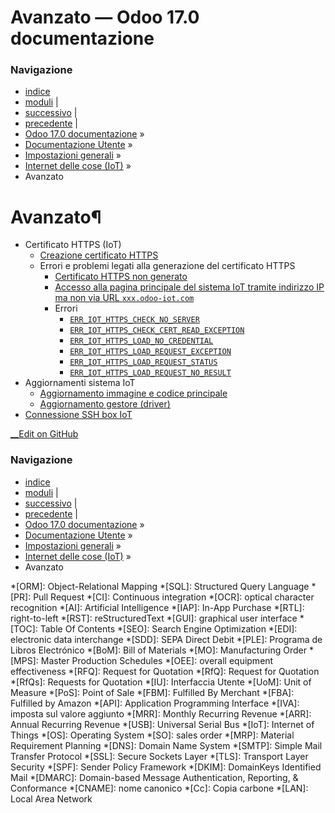 # Avanzato — Odoo 17.0 documentazione

### Navigazione

  * [indice](../../../genindex.html "Indice generale")
  * [moduli](../../../py-modindex.html "Indice del modulo Python") |
  * [successivo](iot_advanced/https_certificate_iot.html "Certificato HTTPS \(IoT\)") |
  * [precedente](connect.html "Conessione sistema IoT a Odoo") |
  * [Odoo 17.0 documentazione](../../../index-2.html) »
  * [Documentazione Utente](../../../applications.html) »
  * [Impostazioni generali](../../general.html) »
  * [Internet delle cose (IoT)](../iot.html) »
  * Avanzato



# Avanzato¶

  * Certificato HTTPS (IoT)
    * [Creazione certificato HTTPS](iot_advanced/https_certificate_iot.html#https-certificate-generation)
    * Errori e problemi legati alla generazione del certificato HTTPS
      * [Certificato HTTPS non generato](iot_advanced/https_certificate_iot.html#the-https-certificate-does-not-generate)
      * [Accesso alla pagina principale del sistema IoT tramite indirizzo IP ma non via URL `xxx.odoo-iot.com`](iot_advanced/https_certificate_iot.html#the-iot-system-s-homepage-can-be-accessed-using-its-ip-address-but-not-the-xxx-odoo-iot-com-url)
      * Errori
        * [`ERR_IOT_HTTPS_CHECK_NO_SERVER`](iot_advanced/https_certificate_iot.html#err-iot-https-check-no-server)
        * [`ERR_IOT_HTTPS_CHECK_CERT_READ_EXCEPTION`](iot_advanced/https_certificate_iot.html#err-iot-https-check-cert-read-exception)
        * [`ERR_IOT_HTTPS_LOAD_NO_CREDENTIAL`](iot_advanced/https_certificate_iot.html#err-iot-https-load-no-credential)
        * [`ERR_IOT_HTTPS_LOAD_REQUEST_EXCEPTION`](iot_advanced/https_certificate_iot.html#err-iot-https-load-request-exception)
        * [`ERR_IOT_HTTPS_LOAD_REQUEST_STATUS`](iot_advanced/https_certificate_iot.html#err-iot-https-load-request-status)
        * [`ERR_IOT_HTTPS_LOAD_REQUEST_NO_RESULT`](iot_advanced/https_certificate_iot.html#err-iot-https-load-request-no-result)
  * Aggiornamenti sistema IoT
    * [Aggiornamento immagine e codice principale](iot_advanced/updating_iot.html#image-and-core-code-update)
    * [Aggiornamento gestore (driver)](iot_advanced/updating_iot.html#handler-driver-update)
  * [Connessione SSH box IoT](iot_advanced/ssh_connect.html)



[ __Edit on GitHub](https://github.com/odoo/documentation/edit/17.0/content/applications/general/iot/iot_advanced.rst)

### Navigazione

  * [indice](../../../genindex.html "Indice generale")
  * [moduli](../../../py-modindex.html "Indice del modulo Python") |
  * [successivo](iot_advanced/https_certificate_iot.html "Certificato HTTPS \(IoT\)") |
  * [precedente](connect.html "Conessione sistema IoT a Odoo") |
  * [Odoo 17.0 documentazione](../../../index-2.html) »
  * [Documentazione Utente](../../../applications.html) »
  * [Impostazioni generali](../../general.html) »
  * [Internet delle cose (IoT)](../iot.html) »
  * Avanzato


  *[ORM]: Object-Relational Mapping
  *[SQL]: Structured Query Language
  *[PR]: Pull Request
  *[CI]: Continuous integration
  *[OCR]: optical character recognition
  *[AI]: Artificial Intelligence
  *[IAP]: In-App Purchase
  *[RTL]: right-to-left
  *[RST]: reStructuredText
  *[GUI]: graphical user interface
  *[TOC]: Table Of Contents
  *[SEO]: Search Engine Optimization
  *[EDI]: electronic data interchange
  *[SDD]: SEPA Direct Debit
  *[PLE]: Programa de Libros Electrónico
  *[BoM]: Bill of Materials
  *[MO]: Manufacturing Order
  *[MPS]: Master Production Schedules
  *[OEE]: overall equipment effectiveness
  *[RFQ]: Request for Quotation
  *[RfQ]: Request for Quotation
  *[RfQs]: Requests for Quotation
  *[IU]: Interfaccia Utente
  *[UoM]: Unit of Measure
  *[PoS]: Point of Sale
  *[FBM]: Fulfilled By Merchant
  *[FBA]: Fulfilled by Amazon
  *[API]: Application Programming Interface
  *[IVA]: imposta sul valore aggiunto
  *[MRR]: Monthly Recurring Revenue
  *[ARR]: Annual Recurring Revenue
  *[USB]: Universal Serial Bus
  *[IoT]: Internet of Things
  *[OS]: Operating System
  *[SO]: sales order
  *[MRP]: Material Requirement Planning
  *[DNS]: Domain Name System
  *[SMTP]: Simple Mail Transfer Protocol
  *[SSL]: Secure Sockets Layer
  *[TLS]: Transport Layer Security
  *[SPF]: Sender Policy Framework
  *[DKIM]: DomainKeys Identified Mail
  *[DMARC]: Domain-based Message Authentication, Reporting, & Conformance
  *[CNAME]: nome canonico
  *[Cc]: Copia carbone
  *[LAN]: Local Area Network